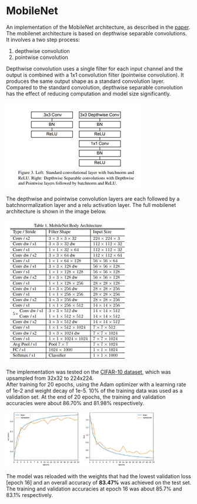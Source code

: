 # MobileNet

An implementation of the MobileNet architecture, as described in the [paper](https://arxiv.org/pdf/1704.04861v1.pdf). <br>
The mobilenet architecture is based on depthwise separable convolutions. It involves a two step process:
  1. depthwise convolution
  2. pointwise convolution
  
Depthwise convolution uses a single filter for each input channel and the output is combined with a 1x1 convolution filter (pointwise convolution). It produces the same output shape as a standard convolution layer. <br>
Compared to the standard convolution, depthwise separable convolution has the effect of reducing computation and model size significantly.

<img src="assets/standard_DS_convolutions.jpg">

The depthwise and pointwise convolution layers are each followed by a batchnormalization layer and a relu activation layer.
The full mobilenet architecture is shown in the image below. <br>

<img src="assets/mobilenet.jpg">

The implementation was tested on the [CIFAR-10 dataset](https://www.cs.toronto.edu/~kriz/cifar.html), which was upsampled from 32x32 to 224x224. <br>
After training for 20 epochs, using the Adam optimizer with a learning rate of 1e-2 and weight decay of 1e-5.
10% of the training data was used as a validation set. At the end of 20 epochs, the training and validation accuracies were about 86.70% and 81.98% respectively. 

<img src="assets/accuracy.jpg" width=40%> <img src="assets/loss.jpg" width=40%>

The model was reloaded with the weights that had the lowest validation loss [epoch 16] and an overall accuracy of <b>83.47%</b> was achieved on the test set. <br>
The training and validation accuracies at epoch 16 was about 85.7% and 83.1% respectively.
